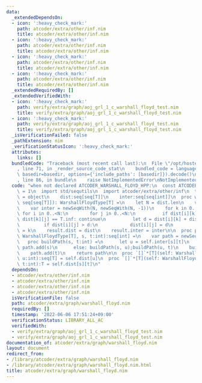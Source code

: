 ```yaml
---
data:
  _extendedDependsOn:
  - icon: ':heavy_check_mark:'
    path: atcoder/extra/other/inf.nim
    title: atcoder/extra/other/inf.nim
  - icon: ':heavy_check_mark:'
    path: atcoder/extra/other/inf.nim
    title: atcoder/extra/other/inf.nim
  - icon: ':heavy_check_mark:'
    path: atcoder/extra/other/inf.nim
    title: atcoder/extra/other/inf.nim
  - icon: ':heavy_check_mark:'
    path: atcoder/extra/other/inf.nim
    title: atcoder/extra/other/inf.nim
  _extendedRequiredBy: []
  _extendedVerifiedWith:
  - icon: ':heavy_check_mark:'
    path: verify/extra/graph/aoj_grl_1_c_warshall_floyd_test.nim
    title: verify/extra/graph/aoj_grl_1_c_warshall_floyd_test.nim
  - icon: ':heavy_check_mark:'
    path: verify/extra/graph/aoj_grl_1_c_warshall_floyd_test.nim
    title: verify/extra/graph/aoj_grl_1_c_warshall_floyd_test.nim
  _isVerificationFailed: false
  _pathExtension: nim
  _verificationStatusIcon: ':heavy_check_mark:'
  attributes:
    links: []
  bundledCode: "Traceback (most recent call last):\n  File \"/opt/hostedtoolcache/Python/3.10.6/x64/lib/python3.10/site-packages/onlinejudge_verify/documentation/build.py\"\
    , line 71, in _render_source_code_stat\n    bundled_code = language.bundle(stat.path,\
    \ basedir=basedir, options={'include_paths': [basedir]}).decode()\n  File \"/opt/hostedtoolcache/Python/3.10.6/x64/lib/python3.10/site-packages/onlinejudge_verify/languages/nim.py\"\
    , line 86, in bundle\n    raise NotImplementedError\nNotImplementedError\n"
  code: "when not declared ATCODER_WARSHALL_FLOYD_HPP:\n  const ATCODER_WARSHALL_FLOYD_HPP*\
    \ = 1\n  import std/sequtils\n  import atcoder/extra/other/inf\n  type WarshallFloydType*[T]\
    \ = object\n    dist:seq[seq[T]]\n    inter:seq[seq[int]]\n  proc warshallFloyd*[T](dist:\
    \ seq[seq[T]]): WarshallFloydType[T] =\n    let N = dist.len\n    var dist = dist\n\
    \    var inter = newSeqWith(N, newSeqWith(N, -1))\n    for k in 0..<N:\n     \
    \ for i in 0..<N:\n        for j in 0..<N:\n          if dist[i][k] == T.inf or\
    \ dist[k][j] == T.inf: continue\n          let d = dist[i][k] + dist[k][j]\n \
    \         if dist[i][j] > d:\n            dist[i][j] = d\n            inter[i][j]\
    \ = k\n    result.dist = dist\n    result.inter = inter\n\n  proc path*[T](self:\
    \ WarshallFloydType[T], s, t:int):seq[int] =\n    var path = newSeq[int]()\n \
    \   proc buildPath(s, t:int) =\n      let u = self.inter[s][t]\n      if u < 0:\
    \ path.add(s)\n      else: buildPath(s, u);buildPath(u, t)\n    buildPath(s, t)\n\
    \    path.add(t)\n    return path\n\n  proc `[]`*[T](self: WarshallFloydType[T],\
    \ u:int):seq[T] = self.dist[u]\n  proc `[]`*[T](self: WarshallFloydType[T], s,\
    \ t:int):T = self.dist[s][t]\n"
  dependsOn:
  - atcoder/extra/other/inf.nim
  - atcoder/extra/other/inf.nim
  - atcoder/extra/other/inf.nim
  - atcoder/extra/other/inf.nim
  isVerificationFile: false
  path: atcoder/extra/graph/warshall_floyd.nim
  requiredBy: []
  timestamp: '2022-06-06 17:51:24+09:00'
  verificationStatus: LIBRARY_ALL_AC
  verifiedWith:
  - verify/extra/graph/aoj_grl_1_c_warshall_floyd_test.nim
  - verify/extra/graph/aoj_grl_1_c_warshall_floyd_test.nim
documentation_of: atcoder/extra/graph/warshall_floyd.nim
layout: document
redirect_from:
- /library/atcoder/extra/graph/warshall_floyd.nim
- /library/atcoder/extra/graph/warshall_floyd.nim.html
title: atcoder/extra/graph/warshall_floyd.nim
---
```

